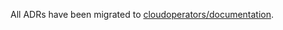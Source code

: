 All ADRs have been migrated to [cloudoperators/documentation](https://github.com/cloudoperators/documentation/tree/main/architecture-decision-records).
